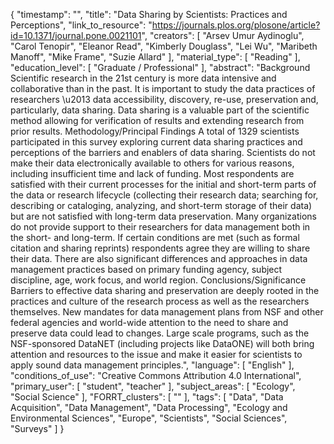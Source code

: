 {
    "timestamp": "",
    "title": "Data Sharing by Scientists: Practices and Perceptions",
    "link_to_resource": "https://journals.plos.org/plosone/article?id=10.1371/journal.pone.0021101",
    "creators": [
        "Arsev Umur Aydinoglu",
        "Carol Tenopir",
        "Eleanor Read",
        "Kimberly Douglass",
        "Lei Wu",
        "Maribeth Manoff",
        "Mike Frame",
        "Suzie Allard"
    ],
    "material_type": [
        "Reading"
    ],
    "education_level": [
        "Graduate / Professional"
    ],
    "abstract": "Background Scientific research in the 21st century is more data intensive and collaborative than in the past. It is important to study the data practices of researchers \u2013 data accessibility, discovery, re-use, preservation and, particularly, data sharing. Data sharing is a valuable part of the scientific method allowing for verification of results and extending research from prior results. Methodology/Principal Findings A total of 1329 scientists participated in this survey exploring current data sharing practices and perceptions of the barriers and enablers of data sharing. Scientists do not make their data electronically available to others for various reasons, including insufficient time and lack of funding. Most respondents are satisfied with their current processes for the initial and short-term parts of the data or research lifecycle (collecting their research data; searching for, describing or cataloging, analyzing, and short-term storage of their data) but are not satisfied with long-term data preservation. Many organizations do not provide support to their researchers for data management both in the short- and long-term. If certain conditions are met (such as formal citation and sharing reprints) respondents agree they are willing to share their data. There are also significant differences and approaches in data management practices based on primary funding agency, subject discipline, age, work focus, and world region. Conclusions/Significance Barriers to effective data sharing and preservation are deeply rooted in the practices and culture of the research process as well as the researchers themselves. New mandates for data management plans from NSF and other federal agencies and world-wide attention to the need to share and preserve data could lead to changes. Large scale programs, such as the NSF-sponsored DataNET (including projects like DataONE) will both bring attention and resources to the issue and make it easier for scientists to apply sound data management principles.",
    "language": [
        "English"
    ],
    "conditions_of_use": "Creative Commons Attribution 4.0 International",
    "primary_user": [
        "student",
        "teacher"
    ],
    "subject_areas": [
        "Ecology",
        "Social Science"
    ],
    "FORRT_clusters": [
        ""
    ],
    "tags": [
        "Data",
        "Data Acquisition",
        "Data Management",
        "Data Processing",
        "Ecology and Environmental Sciences",
        "Europe",
        "Scientists",
        "Social Sciences",
        "Surveys"
    ]
}